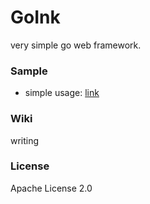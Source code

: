 # GoInk

very simple go web framework.

### Sample

* simple usage: [link](https://github.com/fuxiaohei/GoInk/blob/master/sample/simple/main.go)

### Wiki

writing

### License

Apache License 2.0
